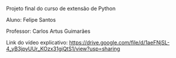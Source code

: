 Projeto final do curso de extensão de Python

Aluno: Felipe Santos

Professor: Carlos Artus Guimarães

Link do vídeo explicativo:
https://drive.google.com/file/d/1aeFNjSL-4_yB3jpyUUr_KOzx31giQtS1/view?usp=sharing
